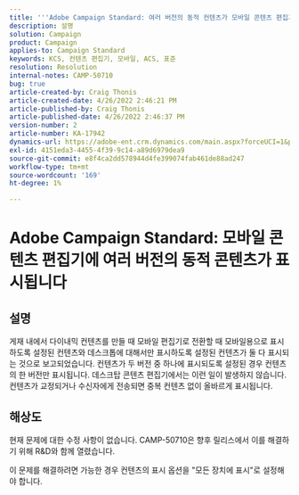 ```yaml
---
title: '''Adobe Campaign Standard: 여러 버전의 동적 컨텐츠가 모바일 콘텐츠 편집기에 표시됩니다.'
description: 설명
solution: Campaign
product: Campaign
applies-to: Campaign Standard
keywords: KCS, 컨텐츠 편집기, 모바일, ACS, 표준
resolution: Resolution
internal-notes: CAMP-50710
bug: true
article-created-by: Craig Thonis
article-created-date: 4/26/2022 2:46:21 PM
article-published-by: Craig Thonis
article-published-date: 4/26/2022 2:46:37 PM
version-number: 2
article-number: KA-17942
dynamics-url: https://adobe-ent.crm.dynamics.com/main.aspx?forceUCI=1&pagetype=entityrecord&etn=knowledgearticle&id=bf9ea09f-6fc5-ec11-a7b6-0022480a10ee
exl-id: 4151eda3-4455-4f39-9c14-a89d6979dea9
source-git-commit: e8f4ca2dd578944d4fe399074fab461de88ad247
workflow-type: tm+mt
source-wordcount: '169'
ht-degree: 1%

---
```


# Adobe Campaign Standard: 모바일 콘텐츠 편집기에 여러 버전의 동적 콘텐츠가 표시됩니다

## 설명


게재 내에서 다이내믹 컨텐츠를 만들 때 모바일 편집기로 전환할 때 모바일용으로 표시하도록 설정된 컨텐츠와 데스크톱에 대해서만 표시하도록 설정된 컨텐츠가 둘 다 표시되는 것으로 보고되었습니다. 컨텐츠가 두 버전 중 하나에 표시되도록 설정된 경우 컨텐츠의 한 버전만 표시됩니다. 데스크탑 콘텐츠 편집기에서는 이런 일이 발생하지 않습니다. 컨텐츠가 교정되거나 수신자에게 전송되면 중복 컨텐츠 없이 올바르게 표시됩니다.


## 해상도


현재 문제에 대한 수정 사항이 없습니다. CAMP-50710은 향후 릴리스에서 이를 해결하기 위해 R&amp;D와 함께 열렸습니다.



이 문제를 해결하려면 가능한 경우 컨텐츠의 표시 옵션을 &quot;모든 장치에 표시&quot;로 설정해야 합니다.
